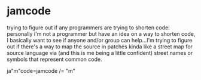 # jamcode
trying to figure out if any programmers are trying to shorten code: personally i'm not a programmer but have an idea on a way to shorten code, I basically want to see if anyone and/or group can help...I'm trying to figure out if there's a way to map the source in patches kinda like a street map for source language via (and this is me being a little confident) street names or symbols that represent common code.

ja"m"code=jamcode  /= "m"
